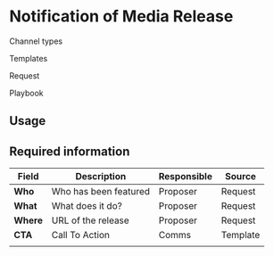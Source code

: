 # Notification of Media Release

Channel types

Templates

Request

Playbook



## Usage





## Required information

| Field     | Description            | Responsible | Source   |
| --------- | ---------------------- | ----------- | -------- |
| **Who**   | Who has been  featured | Proposer    | Request  |
| **What**  | What does it do?       | Proposer    | Request  |
| **Where** | URL of the release     | Proposer    | Request  |
| **CTA**   | Call To Action         | Comms       | Template |
|           |                        |             |          |





